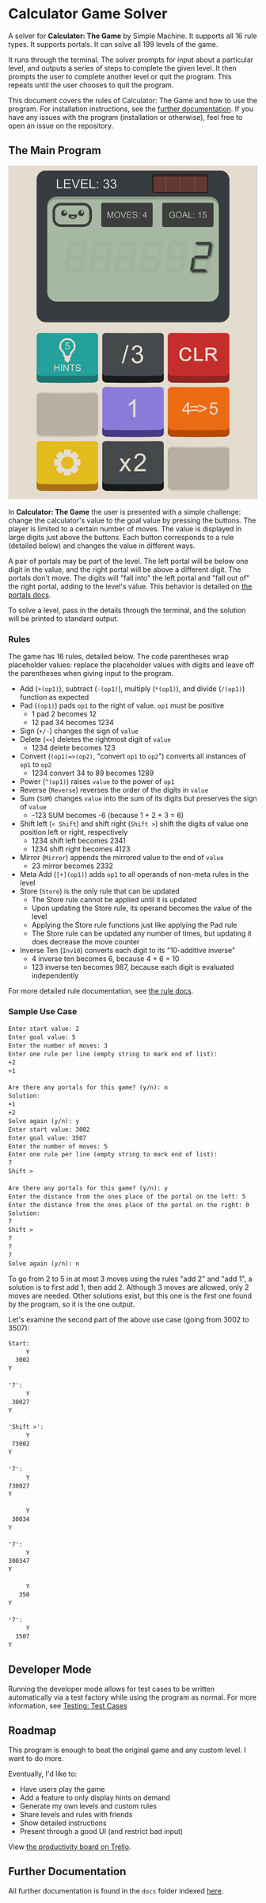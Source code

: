 # Calculator Game Solver

A solver for __Calculator: The Game__ by Simple Machine. It supports all 16 rule types. It supports portals. It can solve all 199 levels of the game.

It runs through the terminal. The solver prompts for input about a particular level, and outputs a series of steps to complete the given level. It then prompts the user to complete another level or quit the program. This repeats until the user chooses to quit the program.

This document covers the rules of Calculator: The Game and how to use the program. For installation instructions, see the [further documentation](./docs/index.md). If you have any issues with the program (installation or otherwise), feel free to open an issue on the repository.

## The Main Program

![Sample level](docs/assets/sample-level.png)

In __Calculator: The Game__ the user is presented with a simple challenge: change the calculator's value to the goal value by pressing the buttons. The player is limited to a certain number of moves. The value is displayed in large digits just above the buttons. Each button corresponds to a rule (detailed below) and changes the value in different ways.

A pair of portals may be part of the level. The left portal will be below one digit in the value, and the right portal will be above a different digit. The portals don't move. The digits will "fall into" the left portal and "fall out of" the right portal, adding to the level's value. This behavior is detailed on [the portals docs](docs/portals).

To solve a level, pass in the details through the terminal, and the solution will be printed to standard output.

### Rules

The game has 16 rules, detailed below. The code parentheses wrap placeholder values: replace the placeholder values with digits and leave off the parentheses when giving input to the program.

* Add (`+(op1)`), subtract (`-(op1)`), multiply (`*(op1)`), and divide (`/(op1)`) function as expected
* Pad (`(op1)`) pads `op1` to the right of value. `op1` must be positive
  * 1 pad 2 becomes 12
  * 12 pad 34 becomes 1234
* Sign (`+/-`) changes the sign of `value`
* Delete (`<<`) deletes the rightmost digit of `value`
  * 1234 delete becomes 123
* Convert (`(op1)=>(op2)`, "convert `op1` to `op2`") converts all instances of `op1` to `op2`
  * 1234 convert 34 to 89 becomes 1289
* Power (`^(op1)`) raises `value` to the power of `op1`
* Reverse (`Reverse`) reverses the order of the digits in `value`
* Sum (`SUM`) changes `value` into the sum of its digits but preserves the sign of `value`
  * -123 SUM becomes -6 (because 1 + 2 + 3 = 6)
* Shift left (`< Shift`) and shift right (`Shift >`) shift the digits of value one position left or right, respectively
  * 1234 shift left becomes 2341
  * 1234 shift right becomes 4123
* Mirror (`Mirror`) appends the mirrored value to the end of `value`
  * 23 mirror becomes 2332
* Meta Add (`[+](op1)`) adds `op1` to all operands of non-meta rules in the level
* Store (`Store`) is the only rule that can be updated
  * The Store rule cannot be applied until it is updated
  * Upon updating the Store rule, its operand becomes the value of the level
  * Applying the Store rule functions just like applying the Pad rule
  * The Store rule can be updated any number of times, but updating it does decrease the move counter
* Inverse Ten (`Inv10`) converts each digit to its "10-additive inverse"
  * 4 inverse ten becomes 6, because 4 + 6 = 10
  * 123 inverse ten becomes 987, because each digit is evaluated independently

For more detailed rule documentation, see [the rule docs](docs/rules).

### Sample Use Case

```txt
Enter start value: 2
Enter goal value: 5
Enter the number of moves: 3
Enter one rule per line (empty string to mark end of list):
+2
+1

Are there any portals for this game? (y/n): n
Solution:
+1
+2
Solve again (y/n): y
Enter start value: 3002
Enter goal value: 3507
Enter the number of moves: 5
Enter one rule per line (empty string to mark end of list):
7
Shift >

Are there any portals for this game? (y/n): y
Enter the distance from the ones place of the portal on the left: 5
Enter the distance from the ones place of the portal on the right: 0
Solution:
7
Shift >
7
7
7
Solve again (y/n): n
```

To go from 2 to 5 in at most 3 moves using the rules "add 2" and "add 1", a solution is to first add 1, then add 2. Although 3 moves are allowed, only 2 moves are needed. Other solutions exist, but this one is the first one found by the program, so it is the one output.

Let's examine the second part of the above use case (going from 3002 to 3507):

```txt
Start:
     Y
  3002
Y

'7':
     Y
 30027
Y

'Shift >':
     Y
 73002
Y

'7':
     Y
730027
Y

     Y
 30034
Y

'7':
     Y
300347
Y

     Y
   350
Y

'7':
     Y
  3507
Y
```

## Developer Mode

Running the developer mode allows for test cases to be written automatically via a test factory while using the program as normal. For more information, see [Testing: Test Cases](./docs/testing.md#test-cases)

## Roadmap

This program is enough to beat the original game and any custom level. I want to do more.

Eventually, I'd like to:

* Have users play the game
* Add a feature to only display hints on demand
* Generate my own levels and custom rules
* Share levels and rules with friends
* Show detailed instructions
* Present through a good UI (and restrict bad input)

View [the productivity board on Trello](https://trello.com/b/3mBPd4RG/calculator-game-solver).

## Further Documentation

All further documentation is found in the `docs` folder indexed [here](./docs/index.md).
